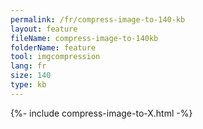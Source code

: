 ```yaml
---
permalink: /fr/compress-image-to-140-kb
layout: feature
fileName: compress-image-to-140kb
folderName: feature
tool: imgcompression
lang: fr
size: 140
type: kb
---
```


{%- include compress-image-to-X.html -%}
